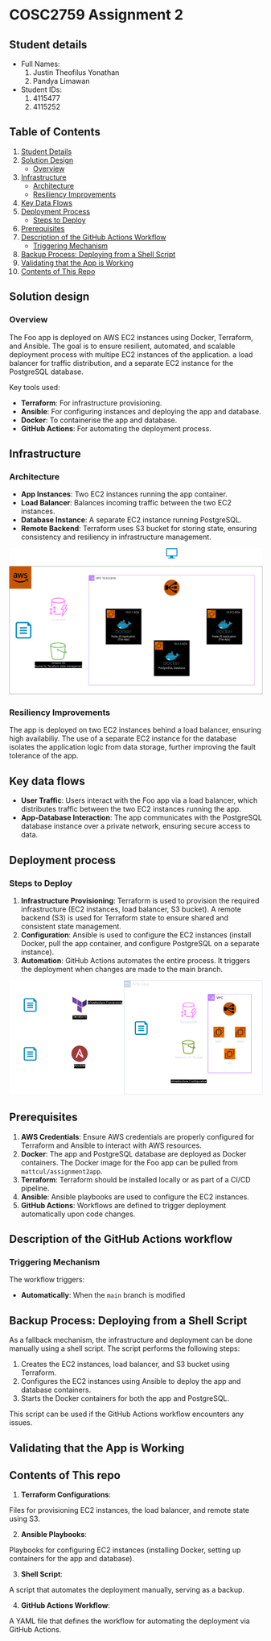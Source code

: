 # COSC2759 Assignment 2

## Student details

- Full Names: 
    1. Justin Theofilus Yonathan 
    2. Pandya Limawan
- Student IDs: 
    1. 4115477 
    2. 4115252

## Table of Contents

1. [Student Details](#student-details)
2. [Solution Design](#solution-design)
   - [Overview](#overview)
3. [Infrastructure](#infrastructure)
   - [Architecture](#architecture)
   - [Resiliency Improvements](#resiliency-improvements)
4. [Key Data Flows](#key-data-flows)
5. [Deployment Process](#deployment-process)
   - [Steps to Deploy](#steps-to-deploy)
6. [Prerequisites](#prerequisites)
7. [Description of the GitHub Actions Workflow](#description-of-the-github-actions-workflow)
   - [Triggering Mechanism](#triggering-mechanism)
8. [Backup Process: Deploying from a Shell Script](#backup-process-deploying-from-a-shell-script)
9. [Validating that the App is Working](#validating-that-the-app-is-working)
10. [Contents of This Repo](#contents-of-this-repo)


## Solution design

### Overview

The Foo app is deployed on AWS EC2 instances using Docker, Terraform, and Ansible. The goal is to ensure resilient, automated, and scalable deployment process with multipe EC2 instances of the application. a load balancer for traffic distribution, and a separate EC2 instance for the PostgreSQL database.

Key tools used:
- **Terraform**: For infrastructure provisioning.
- **Ansible**: For configuring instances and deploying the app and database.
- **Docker**: To containerise the app and database.
- **GitHub Actions**: For automating the deployment process.
  
## Infrastructure

### Architecture

- **App Instances**: Two EC2 instances running the app container.
- **Load Balancer**: Balances incoming traffic between the two EC2 instances.
- **Database Instance**: A separate EC2 instance running PostgreSQL.
- **Remote Backend**: Terraform uses S3 bucket for storing state, ensuring consistency and resiliency in infrastructure management.

![Architecture Diagram](img/architecture_diagram.png)

### Resiliency Improvements

The app is deployed on two EC2 instances behind a load balancer, ensuring high availabiliy. The use of a separate EC2 instance for the database isolates the application logic from data storage, further improving the fault tolerance of the app.

## Key data flows

- **User Traffic**: Users interact with the Foo app via a load balancer, which distributes traffic between the two EC2 instances running the app.
- **App-Database Interaction**: The app communicates with the PostgreSQL database instance over a private network, ensuring secure access to data.

## Deployment process

### Steps to Deploy

1. **Infrastructure Provisioning**:
Terraform is used to provision the required infrastructure (EC2 instances, load balancer, S3 bucket).
A remote backend (S3) is used for Terraform state to ensure shared and consistent state management.
2. **Configuration**:
Ansible is used to configure the EC2 instances (install Docker, pull the app container, and configure PostgreSQL on a separate instance).
3. **Automation**:
GitHub Actions automates the entire process. It triggers the deployment when changes are made to the main branch.

![Process Flow Diagram](img/process_flow.png)

## Prerequisites

1. **AWS Credentials**: Ensure AWS credentials are properly configured for Terraform and Ansible to interact with AWS resources.
2. **Docker**: The app and PostgreSQL database are deployed as Docker containers. The Docker image for the Foo app can be pulled from `mattcul/assignment2app`.
3. **Terraform**: Terraform should be installed locally or as part of a CI/CD pipeline.
4. **Ansible**: Ansible playbooks are used to configure the EC2 instances.
5. **GitHub Actions**: Workflows are defined to trigger deployment automatically upon code changes.

## Description of the GitHub Actions workflow

### Triggering Mechanism

The workflow triggers:

- **Automatically**: When the `main` branch is modified

## Backup Process: Deploying from a Shell Script

As a fallback mechanism, the infrastructure and deployment can be done manually using a shell script. The script performs the following steps:

1. Creates the EC2 instances, load balancer, and S3 bucket using Terraform.
2. Configures the EC2 instances using Ansible to deploy the app and database containers.
3. Starts the Docker containers for both the app and PostgreSQL.

This script can be used if the GitHub Actions workflow encounters any issues.

## Validating that the App is Working

## Contents of This repo

1. **Terraform Configurations**:

Files for provisioning EC2 instances, the load balancer, and remote state using S3.

2. **Ansible Playbooks**:

Playbooks for configuring EC2 instances (installing Docker, setting up containers for the app and database).

3. **Shell Script**:

A script that automates the deployment manually, serving as a backup.

4. **GitHub Actions Workflow**:

A YAML file that defines the workflow for automating the deployment via GitHub Actions.
